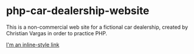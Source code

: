# php-car-dealership-website
This is a non-commercial web site for a fictional car dealership, created by Christian Vargas in order to practice PHP. 

[I'm an inline-style link](http://cvargascoc2.infinityfreeapp.com/?whichpage=home)

